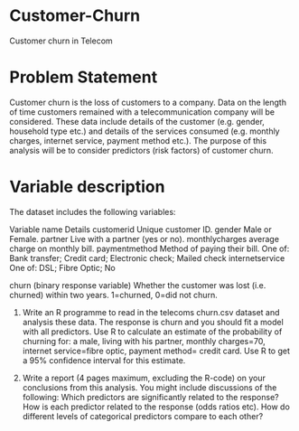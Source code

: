 # Customer-Churn
Customer churn in Telecom

# Problem Statement
Customer churn is the loss of customers to a company. Data on the length of time
customers remained with a telecommunication company will be considered. These data
include details of the customer (e.g. gender, household type etc.) and details of the
services consumed (e.g. monthly charges, internet service, payment method etc.). The
purpose of this analysis will be to consider predictors (risk factors) of customer churn.

# Variable description
The dataset includes the following variables:

Variable name   Details
customerid      Unique customer ID.
gender          Male or Female.
partner         Live with a partner (yes or no).
monthlycharges  average charge on monthly bill.
paymentmethod   Method of paying their bill. One of: Bank transfer;
                Credit card; Electronic check; Mailed check
internetservice One of: DSL; Fibre Optic; No

churn (binary response variable) 
                Whether the customer was lost (i.e. churned) within
                two years. 1=churned, 0=did not churn.
                
                
1. Write an R programme to read in the telecoms churn.csv dataset and analysis these
data. The response is churn and you should fit a model with all predictors. Use
R to calculate an estimate of the probability of churning for: a male, living with
his partner, monthly charges=70, internet service=fibre optic, payment method=
credit card. Use R to get a 95% confidence interval for this estimate.

2. Write a report (4 pages maximum, excluding the R-code) on your conclusions from
this analysis. You might include discussions of the following: Which predictors are
significantly related to the response? How is each predictor related to the response
(odds ratios etc). How do different levels of categorical predictors compare to each
other?
